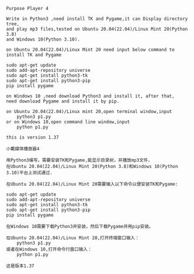     Purpose Player 4

    Write in Python3 ,need install TK and Pygame,it can Display directory tree,
    and play mp3 files,tested on Ubuntu 20.04(22.04)/Linux Mint 20(Python 3.8)
    and Windows 10(Python 3.10).

    on Ubuntu 20.04(22.04)/Linux Mint 20 need input below command to install TK and Pygame

    sudo apt-get update
    sudo add-apt-repository universe
    sudo apt-get install python3-tk
    sudo apt-get install python3-pip
    pip install pygame

    on Windows 10 ,need download Python3 and install it, after that,
    need download Pygame and install it by pip.

    on Ubuntu 20.04(22.04)/Linux mint 20,open terminal window,input 
        python3 p1.py
    or on Windows 10,open command line window,input
        python p1.py

    this is version 1.37
    
    小戴媒体播放器4

    用Python3编写，需要安装TK和Pygame,能显示目录树，并播放mp3文件，
    在Ubuntu 20.04(22.04)/Linux Mint 20(Python 3.8)和Windows 10(Python 3.10)平台上测试通过.

    在Ubuntu 20.04(22.04)/Linux Mint 20需要输入以下命令以便安装TK和Pygame:

    sudo apt-get update
    sudo add-apt-repository universe
    sudo apt-get install python3-tk
    sudo apt-get install python3-pip
    pip install pygame

    在Windows 10需要下载Python3并安装，然后下载Pygame并用pip安装。

    在Ubuntu 20.04(22.04)/Linux Mint 20,打开终端窗口输入：
        python3 p1.py
    或者在Windows 10,打开命令行窗口输入：
        python p1.py

    这是版本1.37


